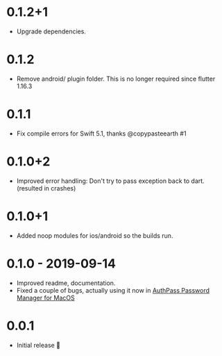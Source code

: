 # 0.1.2+1

* Upgrade dependencies.

# 0.1.2

* Remove android/ plugin folder. This is no longer required since flutter 1.16.3

# 0.1.1

* Fix compile errors for Swift 5.1, thanks @copypasteearth #1

# 0.1.0+2

* Improved error handling: Don't try to pass exception back to dart.
  (resulted in crashes)

# 0.1.0+1

* Added noop modules for ios/android so the builds run.

# 0.1.0 - 2019-09-14

* Improved readme, documentation.
* Fixed a couple of bugs, actually using it now in
  [AuthPass Password Manager for MacOS](https://authpass.app/)

# 0.0.1

* Initial release 🎉️
